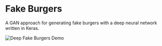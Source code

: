 # Fake Burgers

A GAN approach for generating fake burgers with a deep neural network written in Keras.

![Deep Fake Burgers Demo](burgers.gif)